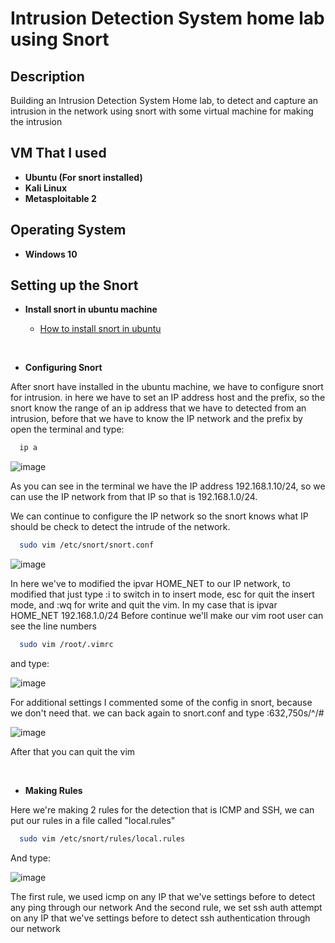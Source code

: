 # Intrusion Detection System home lab using Snort

## Description
Building an Intrusion Detection System Home lab, to detect and capture an intrusion in the network using snort with some virtual machine for making the intrusion
<br />

## VM That I used 

- <b>Ubuntu (For snort installed)</b> 
- <b>Kali Linux</b>
- <b>Metasploitable 2</b>

## Operating System

- <b>Windows 10</b> 

## Setting up the Snort

- <b>Install snort in ubuntu machine</b>

  - [How to install snort in ubuntu](https://vitux.com/snort-a-network-intrusion-detection-system-for-ubuntu/)
<br />

- <b>Configuring Snort</b> 

After snort have installed in the ubuntu machine, we have to configure snort for intrusion. in here we have to set an IP address host and the prefix, so the snort know the range of an ip address that we have to detected from an intrusion, before that we have to know the IP network and the prefix by open the terminal and type:
<br />

```bash
  ip a
```
![image](https://github.com/cloverrrrrrr/Snort-home-lab/assets/88470162/f0fb2ee2-bdab-4095-82c8-3e0ed23b28a0)

As you can see in the terminal we have the IP address 192.168.1.10/24, so we can use the IP network from that IP so that is 192.168.1.0/24.

We can continue to configure the IP network so the snort knows what IP should be check to detect the intrude of the network.

```bash
  sudo vim /etc/snort/snort.conf
```

![image](https://github.com/cloverrrrrrr/Snort-home-lab/assets/88470162/546a04b6-a651-4b79-a2f7-7bcfa19f2825)

In here we've to modified the ipvar HOME_NET to our IP network, to modified that just type :i to switch in to insert mode, esc for quit the insert mode, and :wq for write and quit the vim. In my case that is ipvar HOME_NET 192.168.1.0/24
Before continue we'll make our vim root user can see the line numbers

```bash
  sudo vim /root/.vimrc
```
and type:

![image](https://github.com/cloverrrrrrr/Snort-home-lab/assets/88470162/99aa8740-4c58-4fbd-9265-d3f88ad0b297)


For additional settings I commented some of the config in snort, because we don't need that. we can back again to snort.conf and type :632,750s/^/# 


![image](https://github.com/cloverrrrrrr/Snort-home-lab/assets/88470162/3e8368cc-36e0-4543-905a-371003dac250)

After that you can quit the vim

<br />



- <b>Making Rules</b> 

Here we're making 2 rules for the detection that is ICMP and SSH, we can put our rules in a file called "local.rules"
    
```bash
  sudo vim /etc/snort/rules/local.rules
```
And type: 

![image](https://github.com/cloverrrrrrr/Snort-home-lab/assets/88470162/08755188-b4a1-4d3e-8553-abef53380c1f)

The first rule, we used icmp on any IP that we've settings before to detect any ping through our network
And the second rule, we set ssh auth attempt on any IP that we've settings before to detect ssh authentication through our network



<!--
 ```diff
- text in red
+ text in green
! text in orange
# text in gray
@@ text in purple (and bold)@@
```
--!>
